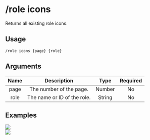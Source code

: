 # /role icons

Returns all existing role icons.

## Usage

```
/role icons {page} {role}
```

## Arguments

| Name | Description                 | Type   | Required |
| :--: | :-------------------------: | :----: | :------: |
| page | The number of the page.     | Number | No       |
| role | The name or ID of the role. | String | No       |

## Examples

<img src="https://user-images.githubusercontent.com/111157596/229904608-036a6612-2797-4083-b7c3-5ad3c5674474.png" class="rounded-corners">\
<img src="https://user-images.githubusercontent.com/111157596/229904627-79162dfe-85ba-46f8-b3ff-469b3abd503d.png" class="rounded-corners">